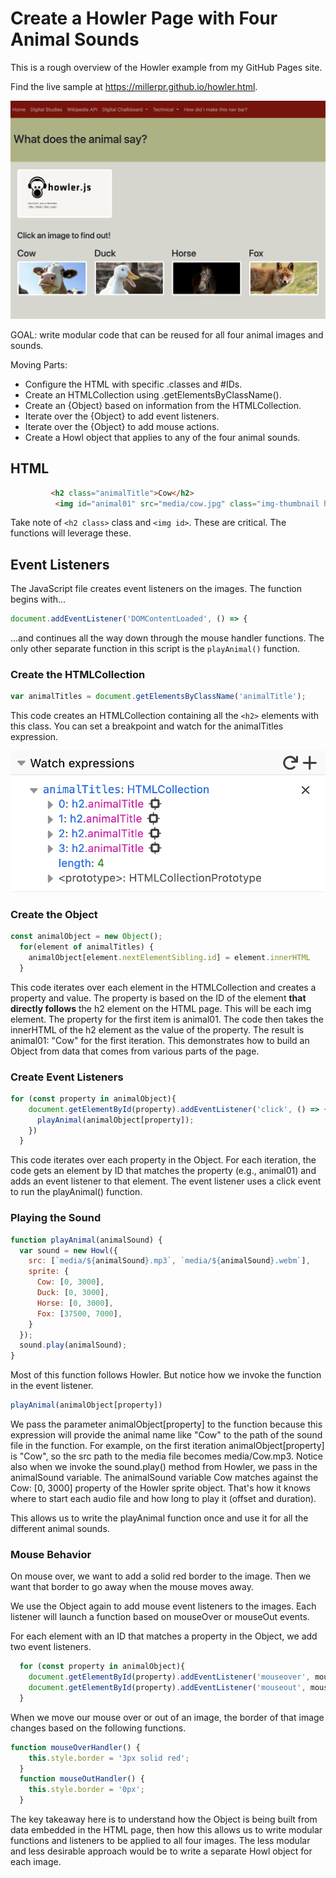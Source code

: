 # Create a Howler Page with Four Animal Sounds
This is a rough overview of the Howler example from my GitHub Pages site.

Find the live sample at https://millerpr.github.io/howler.html.

![Howler Page](images/howlerPage.png)


GOAL: write modular code that can be reused for all four animal images and sounds.

Moving Parts:
* Configure the HTML with specific .classes and #IDs.
* Create an HTMLCollection using .getElementsByClassName().
* Create an {Object} based on information from the HTMLCollection.
* Iterate over the {Object} to add event listeners.
* Iterate over the {Object} to add mouse actions.
* Create a Howl object that applies to any of the four animal sounds.

## HTML
```HTML
         <h2 class="animalTitle">Cow</h2>
          <img id="animal01" src="media/cow.jpg" class="img-thumbnail howlerImage" alt="Cow">
```
Take note of ```<h2 class>``` class and ```<img id>```. These are critical. The functions will leverage these.

## Event Listeners
The JavaScript file creates event listeners on the images. The function begins with...
```JavaScript
document.addEventListener('DOMContentLoaded', () => {
```
...and continues all the way down through the mouse handler functions. The only other separate function in this script is the ```playAnimal()``` function.

### Create the HTMLCollection
```JavaScript
var animalTitles = document.getElementsByClassName('animalTitle');
```
This code creates an HTMLCollection containing all the ```<h2>``` elements with this class. You can set a breakpoint and watch for the animalTitles expression.

![HTMLCollection](images/image.png)



### Create the Object
```JavaScript
const animalObject = new Object();
  for(element of animalTitles) {
    animalObject[element.nextElementSibling.id] = element.innerHTML
  }
```
This code iterates over each element in the HTMLCollection and creates a property and value. The property is based on the ID of the element **that directly follows** the h2 element on the HTML page. This will be each img element. The property for the first item is animal01. The code then takes the innerHTML of the h2 element as the value of the property. The result is animal01: "Cow" for the first iteration. This demonstrates how to build an Object from data that comes from various parts of the page.

### Create Event Listeners
```JavaScript
for (const property in animalObject){
    document.getElementById(property).addEventListener('click', () => {
      playAnimal(animalObject[property]);
    })
  }
```
This code iterates over each property in the Object. For each iteration, the code gets an element by ID that matches the property (e.g., animal01) and adds an event listener to that element. The event listener uses a click event to run the playAnimal() function.

### Playing the Sound
```JavaScript
function playAnimal(animalSound) {
  var sound = new Howl({
    src: [`media/${animalSound}.mp3`, `media/${animalSound}.webm`],
    sprite: {
      Cow: [0, 3000],
      Duck: [0, 3000],
      Horse: [0, 3000],
      Fox: [37500, 7000],
    }
  });
  sound.play(animalSound);
}
```
Most of this function follows Howler. But notice how we invoke the function in the event listener.
```JavaScript
playAnimal(animalObject[property])
```
We pass the parameter animalObject[property] to the function because this expression will provide the animal name like "Cow" to the path of the sound file in the function. For example, on the first iteration animalObject[property] is "Cow", so the src path to the media file becomes media/Cow.mp3. Notice also when we invoke the sound.play() method from Howler, we pass in the animalSound variable. The animalSound variable Cow matches against the Cow: [0, 3000] property of the Howler sprite object. That's how it knows where to start each audio file and how long to play it (offset and duration).

This allows us to write the playAnimal function once and use it for all the different animal sounds.

### Mouse Behavior
On mouse over, we want to add a solid red border to the image. Then we want that border to go away when the mouse moves away.

We use the Object again to add mouse event listeners to the images. Each listener will launch a function based on mouseOver or mouseOut events.

For each element with an ID that matches a property in the Object, we add two event listeners.
```JavaScript
  for (const property in animalObject){
    document.getElementById(property).addEventListener('mouseover', mouseOverHandler)
    document.getElementById(property).addEventListener('mouseout', mouseOutHandler)
  }
```

When we move our mouse over or out of an image, the border of that image changes based on the following functions.
```JavaScript
function mouseOverHandler() {
    this.style.border = '3px solid red';
  }
  function mouseOutHandler() {
    this.style.border = '0px';
  }
```

The key takeaway here is to understand how the Object is being built from data embedded in the HTML page, then how this allows us to write modular functions and listeners to be applied to all four images. The less modular and less desirable approach would be to write a separate Howl object for each image.
